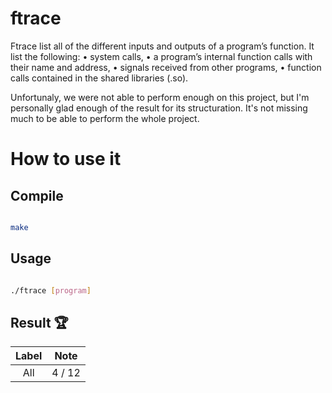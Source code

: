# ftrace

Ftrace list all of the different inputs and outputs of a program’s function.
It list the following:
• system calls,
• a program’s internal function calls with their name and address,
• signals received from other programs,
• function calls contained in the shared libraries (.so).

Unfortunaly, we were not able to perform enough on this project, but I'm personally glad enough of the result
for its structuration.
It's not missing much to be able to perform the whole project.


# How to use it

## Compile

```bash

make

```

## Usage

```bash

./ftrace [program]

```

## Result :trophy:

|                          Label                        |      Note       |
|:----------------------------------------------------------:|:------------------:|
|           All | 4 / 12 |

